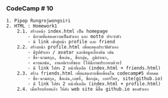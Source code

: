 ### CodeCamp # 10
    1. Pipop Rungrojwongsiri
    2. HTML : Homework1
        2.1. สร้างหน้า index.html เป็น homepage 
            - มีภาพที่แสดงความเป็นตัวเอง และ motto ประจำตัว
            - มี link เข้าสู่หน้า profile และ friend 
        2.2. สร้างหน้า profile.html เพื่อแสดงประวัติตัวเอง 
	        - มีรูปตัวเอง / avatar และข้อมูลเบื้องต้น เช่น
            - ชื่อ-นามสกุล,​ ชื่อเล่น, ชื่อกลุ่ม,​ ภูมิลำเนา, 
            - ความถนัด, งานอดิเรกที่ชอบ (ให้มีภาพประกอบด้วย)
            - มี link ไปยัง 2 หน้าที่เหลือ (index.html + friends.html)
        2.3. สร้าง friends.html เพื่อแสดงรายชื่อเพื่อนใน codecamp#5 ทั้งหมด
            - ชื่อ-นามสกุล,​ ชื่อเล่น,เลขที่, ชื่อกลุ่ม,​ เบอร์โทร, site(github.io) 
            - มี link ไปยัง 2 หน้าที่เหลือ (index.html + profile.html)
        2.4. เมื่อเรียบร้อยแล้ว ให้ส่ง web site นี้ขึ้น github.io ของตัวเอง
